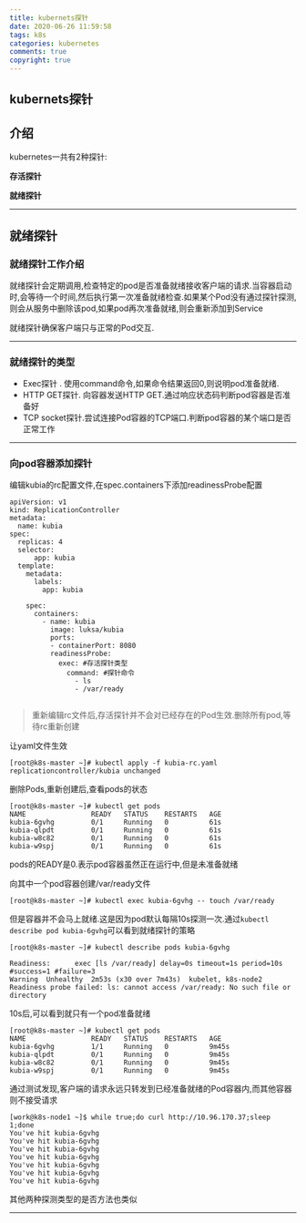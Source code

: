 ```yaml
---
title: kubernets探针
date: 2020-06-26 11:59:58
tags: k8s
categories: kubernetes
comments: true
copyright: true
---
```




## kubernets探针

## 介绍

kubernetes一共有2种探针:

**存活探针**

**就绪探针**

---

## 就绪探针

### 就绪探针工作介绍

就绪探针会定期调用,检查特定的pod是否准备就绪接收客户端的请求.当容器启动时,会等待一个时间,然后执行第一次准备就绪检查.如果某个Pod没有通过探针探测,则会从服务中删除该pod,如果pod再次准备就绪,则会重新添加到Service

就绪探针确保客户端只与正常的Pod交互.

---

### 就绪探针的类型

* Exec探针 . 使用command命令,如果命令结果返回0,则说明pod准备就绪.
* HTTP GET探针. 向容器发送HTTP GET.通过响应状态码判断pod容器是否准备好
* TCP socket探针.尝试连接Pod容器的TCP端口.判断pod容器的某个端口是否正常工作

---

<!--more-->

### 向pod容器添加探针

编辑kubia的rc配置文件,在spec.containers下添加readinessProbe配置

```
apiVersion: v1
kind: ReplicationController
metadata:
  name: kubia
spec:
  replicas: 4
  selector:
      app: kubia
  template:
    metadata:
      labels:
        app: kubia

    spec:
      containers:
        - name: kubia
          image: luksa/kubia
          ports:
          - containerPort: 8080
          readinessProbe:
            exec: #存活探针类型
              command: #探针命令
                - ls
                - /var/ready
                
```
> 重新编辑rc文件后,存活探针并不会对已经存在的Pod生效.删除所有pod,等待rc重新创建

让yaml文件生效

```
[root@k8s-master ~]# kubectl apply -f kubia-rc.yaml
replicationcontroller/kubia unchanged
```
删除Pods,重新创建后,查看pods的状态

```
[root@k8s-master ~]# kubectl get pods
NAME                READY   STATUS    RESTARTS   AGE
kubia-6gvhg         0/1     Running   0          61s
kubia-qlpdt         0/1     Running   0          61s
kubia-w8c82         0/1     Running   0          61s
kubia-w9spj         0/1     Running   0          61s

```
pods的READY是0.表示pod容器虽然正在运行中,但是未准备就绪

向其中一个pod容器创建/var/ready文件

```
[root@k8s-master ~]# kubectl exec kubia-6gvhg -- touch /var/ready
```

但是容器并不会马上就绪.这是因为pod默认每隔10s探测一次.通过```kubectl describe pod kubia-6gvhg```可以看到就绪探针的策略

```
[root@k8s-master ~]# kubectl describe pods kubia-6gvhg

Readiness:      exec [ls /var/ready] delay=0s timeout=1s period=10s #success=1 #failure=3
Warning  Unhealthy  2m53s (x30 over 7m43s)  kubelet, k8s-node2  Readiness probe failed: ls: cannot access /var/ready: No such file or directory
```

10s后,可以看到就只有一个pod准备就绪

```
[root@k8s-master ~]# kubectl get pods
NAME                READY   STATUS    RESTARTS   AGE
kubia-6gvhg         1/1     Running   0          9m45s
kubia-qlpdt         0/1     Running   0          9m45s
kubia-w8c82         0/1     Running   0          9m45s
kubia-w9spj         0/1     Running   0          9m45s
```
通过测试发现,客户端的请求永远只转发到已经准备就绪的Pod容器内,而其他容器则不接受请求

```
[work@k8s-node1 ~]$ while true;do curl http://10.96.170.37;sleep 1;done
You've hit kubia-6gvhg
You've hit kubia-6gvhg
You've hit kubia-6gvhg
You've hit kubia-6gvhg
You've hit kubia-6gvhg
You've hit kubia-6gvhg
You've hit kubia-6gvhg
```

其他两种探测类型的是否方法也类似

---



